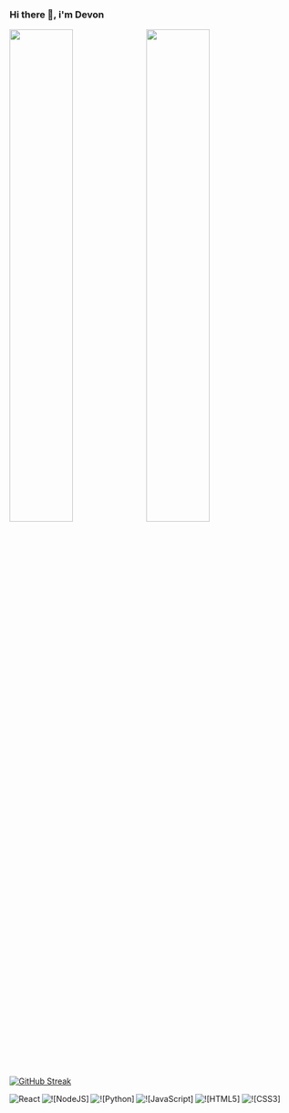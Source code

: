 
### Hi there 👋, i'm Devon

 <Img align ="left" width="47%" src="https://github-readme-stats.vercel.app/api?username=BIG-DEVON&show_icons=true&theme=radical&hide_border=true&date_format=M%20j%5B%2C%20Y%5D" />
 <Img  align ="left" width="47%" src="https://github-readme-stats.vercel.app/api/top-langs/?username=BIG-DEVON&layout=compact&theme=highcontrast&hide_border=true&date_format=M%20j%5B%2C%20Y%5D)](https://github.com/anuraghazra/github-readme-stats" />
 
 [![GitHub Streak](https://github-readme-streak-stats.herokuapp.com/?user=BIG-DEVON&theme=highcontrast&hide_border=true&date_format=M%20j%5B%2C%20Y%5D)](https://git.io/streak-stats)
 


 <Img align ="left" alt="React" src="https://img.shields.io/badge/react-%2320232a.svg?style=for-the-badge&logo=react&logoColor=%2361DAFB" />
 <Img align ="left" alt="![NodeJS]" src="https://img.shields.io/badge/node.js-6DA55F?style=for-the-badge&logo=node.js&logoColor=white" />
 <Img align ="left" alt="![Python]" src="https://img.shields.io/badge/python-3670A0?style=for-the-badge&logo=python&logoColor=ffdd54" />
 <Img alt="![HTML5]" src="https://img.shields.io/badge/html5-%23E34F26.svg?style=for-the-badge&logo=html5&logoColor=white" />
  <Img align="left" alt="![JavaScript]" src="https://img.shields.io/badge/javascript-%23323330.svg?style=for-the-badge&logo=javascript&logoColor=%23F7DF1E" />
 <Img alt="![CSS3]" src="https://img.shields.io/badge/css3-%231572B6.svg?style=for-the-badge&logo=css3&logoColor=white" />
 
 
 




